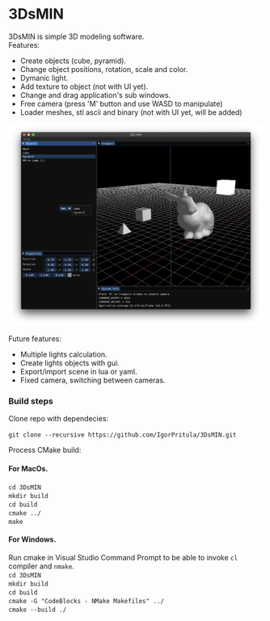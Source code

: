 # 3DsMIN

3DsMIN is simple 3D modeling software.  
Features:
* Create objects (cube, pyramid).
* Change object positions, rotation, scale and color.
* Dymanic light.
* Add texture to object (not with UI yet).
* Change and drag application's sub windows.
* Free camera (press 'M' button and use WASD to manipulate)
* Loader meshes, stl ascii and binary (not with UI yet, will be added) 

![alt text](https://raw.githubusercontent.com/IgorPritula/3DsMIN/master/Screenshot.png)

Future features:
* Multiple lights calculation.
* Create lights objects with gui.
* Export/import scene in lua or yaml.
* Fixed camera, switching between cameras.



### Build steps

Clone repo with dependecies:

`git clone --recursive https://github.com/IgorPritula/3DsMIN.git`

Process CMake build:  
#### For MacOs. 
`cd 3DsMIN`  
`mkdir build`  
`cd build`  
`cmake ../`  
`make `  

#### For Windows.  
Run cmake in Visual Studio Command Prompt to be able to invoke `cl` compiler and `nmake`.  
`cd 3DsMIN`  
`mkdir build`  
`cd build`  
`cmake -G "CodeBlocks - NMake Makefiles" ../`  
`cmake --build ./`  
